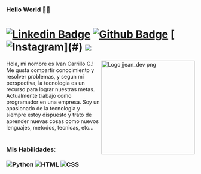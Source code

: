 ### Hello World 🐱‍💻 
# [![Linkedin Badge](https://img.shields.io/badge/-LinkedIn-0077B5?style=flat&logo=Linkedin&logoColor=white&link=https://www.linkedin.com/in/icarrillog/)](https://www.linkedin.com/in/icarrillog/) [![Github Badge](https://img.shields.io/badge/-Github-242A2D?style=flat&logo=Github&logoColor=white&link=https://github.com/icg-dev/)](https://github.com/icg-dev/) [![Instagram](https://img.shields.io/badge/-instagram-D42F8A?style=flat&logo=instagram&logoColor=white&link="")](#) ![](https://komarev.com/ghpvc/?username=icg-dev)
<img src="https://i.ibb.co/J3JGRCS/icglogo.png" min-width="250px" max-width="250px" width="250px" align="right" alt="Logo jjean_dev png">

<p align="left">
Hola, mi nombre es Ivan Carrillo G.! Me gusta compartir conocimiento y resolver problemas, y segun mi perspectiva, la tecnologia es un recurso para lograr nuestras metas. Actualmente trabajo como programador en una empresa. Soy un apasionado de la tecnologia y siempre estoy dispuesto y trato de aprender nuevas cosas como nuevos lenguajes, metodos, tecnicas, etc...<br> <br>

### Mis Habilidades: <br/> <br/> ![Python](https://img.shields.io/badge/-Python-0077B5?style=flat&logoColor=white&logo=python) ![HTML](https://img.shields.io/badge/-HTML-ff0d00?style=flat&logoColor=white&logo=html5) ![CSS](https://img.shields.io/badge/-CSS-196eff?style=flat&logoColor=white&logo=css3)

<!--![Python](https://img.shields.io/badge/-Python-0077B5?style=flat&logoColor=white&logo=python) ![Java](https://img.shields.io/badge/-Java-ff961f?style=flat&logoColor=white&logo=java) ![Spring](https://img.shields.io/badge/-Spring-00d10d?style=flat&logoColor=white&logo=spring) ![Kotlin](https://img.shields.io/badge/-kotlin-7478AE?style=flat&logoColor=white&logo=kotlin) ![Typescript](https://img.shields.io/badge/-Typescript-ffdd19?style=flat&logoColor=white&logo=typescript&color=3178C6) ![Flutter](https://img.shields.io/badge/-flutter-45D1FD?style=flat&logoColor=white&logo=flutter) ![Docker](https://img.shields.io/badge/-docker-1090D1?style=flat&logoColor=white&logo=docker)  <br/> ![JavaScript](https://img.shields.io/badge/-JavaScript-ffdd19?style=flat&logoColor=white&logo=javascript) ![HTML](https://img.shields.io/badge/-HTML-ff0d00?style=flat&logoColor=white&logo=html5) ![CSS](https://img.shields.io/badge/-CSS-196eff?style=flat&logoColor=white&logo=css3) ![Flask](https://img.shields.io/badge/-flask-000000?style=flat&logoColor=white&logo=flask)
